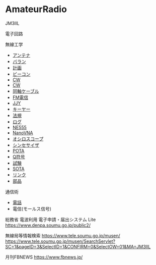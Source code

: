 # AmateurRadio

JM3IIL

電子回路

無線工学

- [アンテナ](./Antenna.md)
- [バラン](https://github.com/JM3IIL/RadioEngineering/edit/main/Balun.md)
- [計画](./00_todo.md)
- [ビーコン](./Beacon.md)
- [CW](./CW.html)
- [CW](./CW.md)
- [同軸ケーブル](./CoaxialCable.md)
- [FM電信](./F2A.md)
- [JJY](./JJY.md)
- [キーヤー](./Keyer.md)
- [法規](./Law.md)
- [ログ](./LogBook.md)
- [NE555](./NE555.md)
- [NanoVNA](./NanoVNA.md)
- [オシロスコープ](./Oscilloscope.md)
- [シンセサイザ](./PLL.md)
- [POTA](./POTA.md)
- [Q符号](./Q_code.md)
- [試験](./QualificationLinks.md)
- [SOTA](./SOTA.md)
- [リンク](./links.md)
- [部品](./parts.md)
	

通信術
- [電話](https://github.com/JM3IIL/RadioOperation/blob/main/OperatingRegulationJP.md)
- 電信(モールス信号)

総務省 電波利用 電子申請・届出システム Lite
https://www.denpa.soumu.go.jp/public2/

無線局等情報検索
https://www.tele.soumu.go.jp/musen/
https://www.tele.soumu.go.jp/musen/SearchServlet?SC=1&pageID=3&SelectID=1&CONFIRM=0&SelectOW=01&MA=JM3IIL

月刊FBNEWS
https://www.fbnews.jp/

